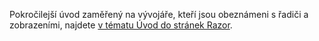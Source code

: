 Pokročilejší úvod zaměřený na vývojáře, kteří jsou obeznámeni s řadiči a zobrazeními, najdete [v tématu Úvod do stránek Razor](xref:razor-pages/index).
